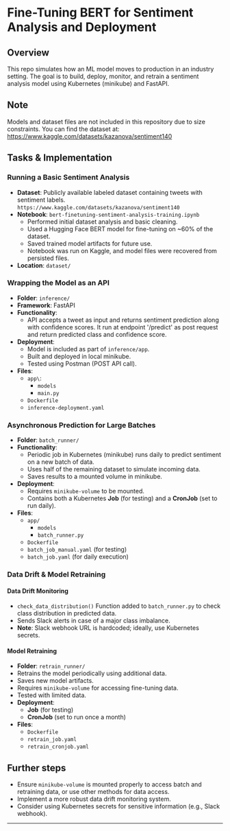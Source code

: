 # Fine-Tuning BERT for Sentiment Analysis and Deployment

## Overview
This repo simulates how an ML model moves to production in an industry setting. The goal is to build, deploy, monitor, and retrain a sentiment analysis model using Kubernetes (minikube) and FastAPI.

## Note
Models and dataset files are not included in this repository due to size constraints. You can find the dataset at: https://www.kaggle.com/datasets/kazanova/sentiment140

## Tasks & Implementation

### Running a Basic Sentiment Analysis
- **Dataset**: Publicly available labeled dataset containing tweets with sentiment labels. `https://www.kaggle.com/datasets/kazanova/sentiment140`
- **Notebook**: `bert-finetuning-sentiment-analysis-training.ipynb`
  - Performed initial dataset analysis and basic cleaning.
  - Used a Hugging Face BERT model for fine-tuning on ~60% of the dataset.
  - Saved trained model artifacts for future use.
  - Notebook was run on Kaggle, and model files were recovered from persisted files.
- **Location**: `dataset/`

### Wrapping the Model as an API
- **Folder**: `inference/`
- **Framework**: FastAPI
- **Functionality**:
  - API accepts a tweet as input and returns sentiment prediction along with confidence scores. It run at endpoint '/predict' as post request and return predicted class and confidence score.
- **Deployment**:
  - Model is included as part of `inference/app`.
  - Built and deployed in local minikube.
  - Tested using Postman (POST API call).
- **Files**:
  - `app\`:
    - `models`
    - `main.py`
  - `Dockerfile`
  - `inference-deployment.yaml`

### Asynchronous Prediction for Large Batches
- **Folder**: `batch_runner/`
- **Functionality**:
  - Periodic job in Kubernetes (minikube) runs daily to predict sentiment on a new batch of data.
  - Uses half of the remaining dataset to simulate incoming data.
  - Saves results to a mounted volume in minikube.
- **Deployment**:
  - Requires `minikube-volume` to be mounted.
  - Contains both a Kubernetes **Job** (for testing) and a **CronJob** (set to run daily).
- **Files**:
  - `app/`
    - `models`
    - `batch_runner.py`
  - `Dockerfile`
  - `batch_job_manual.yaml` (for testing)
  - `batch_job.yaml` (for daily execution)

### Data Drift & Model Retraining
#### Data Drift Monitoring
- `check_data_distribution()` Function added to `batch_runner.py` to check class distribution in predicted data.
- Sends Slack alerts in case of a major class imbalance.
- **Note**: Slack webhook URL is hardcoded; ideally, use Kubernetes secrets.

#### Model Retraining
- **Folder**: `retrain_runner/`
- Retrains the model periodically using additional data.
- Saves new model artifacts.
- Requires `minikube-volume` for accessing fine-tuning data.
- Tested with limited data.
- **Deployment**:
  - **Job** (for testing)
  - **CronJob** (set to run once a month)
- **Files**:
  - `Dockerfile`
  - `retrain_job.yaml`
  - `retrain_cronjob.yaml`

## Further steps

- Ensure `minikube-volume` is mounted properly to access batch and retraining data, or use other methods for data access.
- Implement a more robust data drift monitoring system.
- Consider using Kubernetes secrets for sensitive information (e.g., Slack webhook).

---
